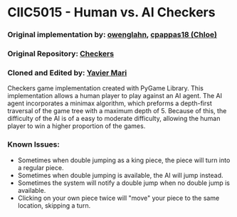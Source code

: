 # CIIC5015 - Human vs. AI Checkers

### Original implementation by: [owenglahn](https://github.com/owenglahn), [cpappas18 (Chloe)](https://github.com/cpappas18)
### Original Repository: [Checkers](https://github.com/cpappas18/checkers)
### Cloned and Edited by: [Yavier Mari](https://github.com/YMari)

Checkers game implementation created with PyGame Library. This implementation allows a human player to play against an AI agent. The AI agent incorporates a minimax algorithm, which preforms a depth-first traversal of the game tree with a maximum depth of 5. Because of this, the difficulty of the AI is of a easy to moderate difficulty, allowing the human player to win a higher proportion of the games.

### Known Issues:
* Sometimes when double jumping as a king piece, the piece will turn into a regular piece.
* Sometimes when double jumping is available, the AI will jump instead.
* Sometimes the system will notify a double jump when no double jump is available.
* Clicking on your own piece twice will "move" your piece to the same location, skipping a turn. 
